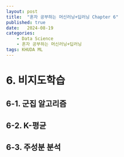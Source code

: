 ```yaml
---
layout: post
title:  "혼자 공부하는 머신러닝+딥러닝 Chapter 6"
published: true
date:   2024-08-19 
categories:
    - Data Science
    - 혼자 공부하는 머신러닝+딥러닝
tags: KHUDA ML
---
```

# 6. 비지도학습
## 6-1. 군집 알고리즘
## 6-2. K-평균
## 6-3. 주성분 분석